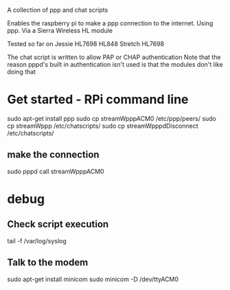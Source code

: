 A collection of ppp and chat scripts

Enables the raspberry pi to make a ppp connection to the internet. 
Using ppp. Via a Sierra Wireless HL module

Tested so far on
Jessie	HL7698	HL848
Stretch HL7698

The chat script is written to allow PAP or CHAP authentication
Note that the reason pppd's built in authentication isn't used is that the modules don't like doing that

# Get started - RPi command line
sudo apt-get install ppp
sudo cp streamWpppACM0 /etc/ppp/peers/
sudo cp streamWppp /etc/chatscripts/
sudo cp streamWpppdDisconnect /etc/chatscripts/

## make the connection
sudo pppd call streamWpppACM0

# debug
## Check script execution
tail -f /var/log/syslog

## Talk to the modem 

sudo apt-get install minicom
sudo minicom -D /dev/ttyACM0
